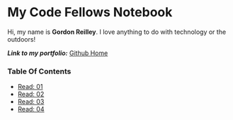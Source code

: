 # My Code Fellows Notebook

Hi, my name is **Gordon Reilley**. I love anything to do with technology or the outdoors!

***Link to my portfolio:*** [Github Home](https://github.com/Gordon-Reilley)

### Table Of Contents

- [Read: 01](102/Markdown-Guide.md)
- [Read: 02](102/The-Coders-Computer.md)
- [Read: 03](102/Revisions-and-the-Cloud.md)
- [Read: 04](102/Structure-Web-Pages-HTML.md)
